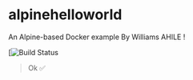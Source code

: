 # alpinehelloworld
An Alpine-based Docker example By Williams AHILE !

[![Build Status](https://media-exp1.licdn.com/dms/image/C4D03AQHBth6r53fxZA/profile-displayphoto-shrink_200_200/0/1629282199481?e=1657152000&v=beta&t=qgWYTDsej_SFsFm5nPXzOeUNK5gGlZHEWd6BkxgtT0g)


> Ok ✅ 
